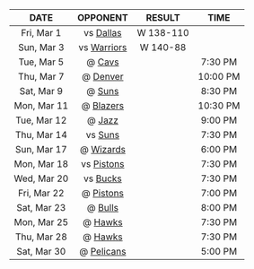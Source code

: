|    DATE     |             OPPONENT              |  RESULT   |   TIME   |
|:-----------:|:---------------------------------:|:---------:|:--------:|
| Fri, Mar 1  |     vs [Dallas](/r/Mavericks)     | W 138-110 |          |
| Sun, Mar 3  |    vs [Warriors](/r/warriors)     | W 140-88  |          |
| Tue, Mar 5  |    @ [Cavs](/r/clevelandcavs)     |           | 7:30 PM  |
| Thu, Mar 7  |   @ [Denver](/r/denvernuggets)    |           | 10:00 PM |
| Sat, Mar 9  |         @ [Suns](/r/suns)         |           | 8:30 PM  |
| Mon, Mar 11 |      @ [Blazers](/r/ripcity)      |           | 10:30 PM |
| Tue, Mar 12 |       @ [Jazz](/r/UtahJazz)       |           | 9:00 PM  |
| Thu, Mar 14 |        vs [Suns](/r/suns)         |           | 7:30 PM  |
| Sun, Mar 17 | @ [Wizards](/r/washingtonwizards) |           | 6:00 PM  |
| Mon, Mar 18 |  vs [Pistons](/r/DetroitPistons)  |           | 7:30 PM  |
| Wed, Mar 20 |      vs [Bucks](/r/MkeBucks)      |           | 7:30 PM  |
| Fri, Mar 22 |  @ [Pistons](/r/DetroitPistons)   |           | 7:00 PM  |
| Sat, Mar 23 |    @ [Bulls](/r/chicagobulls)     |           | 8:00 PM  |
| Mon, Mar 25 |    @ [Hawks](/r/AtlantaHawks)     |           | 7:30 PM  |
| Thu, Mar 28 |    @ [Hawks](/r/AtlantaHawks)     |           | 7:30 PM  |
| Sat, Mar 30 |   @ [Pelicans](/r/NOLAPelicans)   |           | 5:00 PM  |